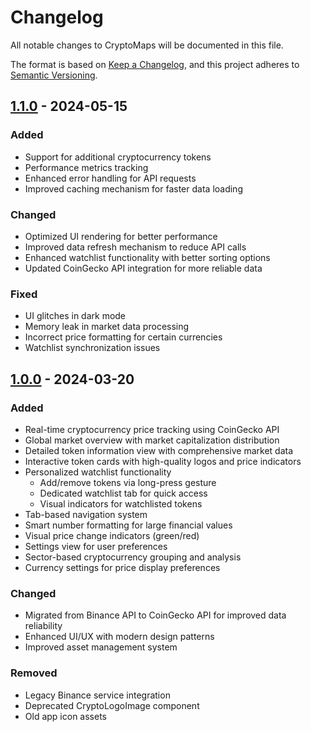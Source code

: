 # Changelog

All notable changes to CryptoMaps will be documented in this file.

The format is based on [Keep a Changelog](https://keepachangelog.com/en/1.0.0/),
and this project adheres to [Semantic Versioning](https://semver.org/spec/v2.0.0.html).

## [1.1.0] - 2024-05-15

### Added
- Support for additional cryptocurrency tokens
- Performance metrics tracking
- Enhanced error handling for API requests
- Improved caching mechanism for faster data loading

### Changed
- Optimized UI rendering for better performance
- Improved data refresh mechanism to reduce API calls
- Enhanced watchlist functionality with better sorting options
- Updated CoinGecko API integration for more reliable data

### Fixed
- UI glitches in dark mode
- Memory leak in market data processing
- Incorrect price formatting for certain currencies
- Watchlist synchronization issues

## [1.0.0] - 2024-03-20

### Added
- Real-time cryptocurrency price tracking using CoinGecko API
- Global market overview with market capitalization distribution
- Detailed token information view with comprehensive market data
- Interactive token cards with high-quality logos and price indicators
- Personalized watchlist functionality
  - Add/remove tokens via long-press gesture
  - Dedicated watchlist tab for quick access
  - Visual indicators for watchlisted tokens
- Tab-based navigation system
- Smart number formatting for large financial values
- Visual price change indicators (green/red)
- Settings view for user preferences
- Sector-based cryptocurrency grouping and analysis
- Currency settings for price display preferences

### Changed
- Migrated from Binance API to CoinGecko API for improved data reliability
- Enhanced UI/UX with modern design patterns
- Improved asset management system

### Removed
- Legacy Binance service integration
- Deprecated CryptoLogoImage component
- Old app icon assets

[1.1.0]: https://github.com/raphaelpierre/cryptomaps/releases/tag/v1.1.0
[1.0.0]: https://github.com/raphaelpierre/cryptomaps/releases/tag/v1.0.0 